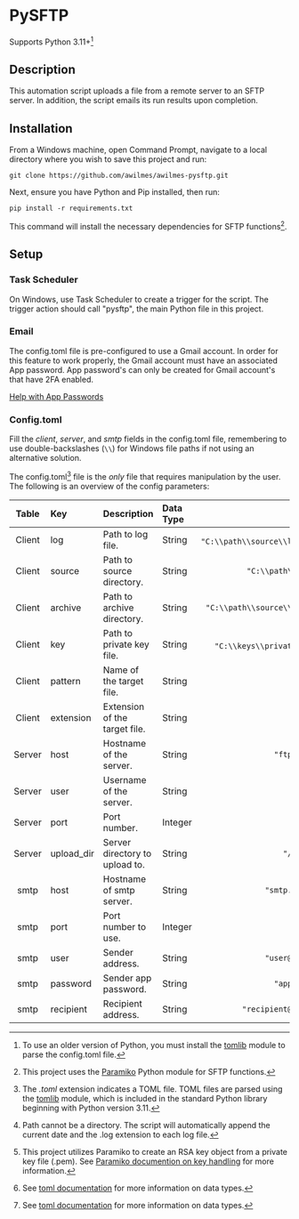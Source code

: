 # PySFTP

Supports Python 3.11+[^3]
[^3]: To use an older version of Python, you must install the [tomlib](https://docs.python.org/3.11/library/tomllib.html) module to parse the config.toml file.

## Description

This automation script uploads a file from a remote server to an SFTP server. In addition, the script emails its run results upon completion.

## Installation

From a Windows machine, open Command Prompt, navigate to a local directory where you wish to save this project and run: 

`git clone https://github.com/awilmes/awilmes-pysftp.git`

Next, ensure you have Python and Pip installed, then run:

`pip install -r requirements.txt`

This command will install the necessary dependencies for SFTP functions[^1].
[^1]: This project uses the [Paramiko](https://www.paramiko.org/) Python module for SFTP functions.

## Setup

### Task Scheduler

On Windows, use Task Scheduler to create a trigger for the script. The trigger action should call "pysftp", the main Python file in this project.

### Email

The config.toml file is pre-configured to use a Gmail account. In order for this feature to work properly, the Gmail account must have an associated App password. App password's can only be created for Gmail account's that have 2FA enabled.

[Help with App Passwords](https://support.google.com/accounts/answer/185833?hl=en/)

### Config.toml

Fill the *client*, *server*, and *smtp* fields in the config.toml file, remembering to use double-backslashes (`\\`) for Windows file paths if not using an alternative solution.

The config.toml[^2] file is the *only* file that requires manipulation by the user. The following is an overview of the config parameters:
[^2]: The *.toml* extension indicates a TOML file. TOML files are parsed using the [tomlib](https://docs.python.org/3.11/library/tomllib.html) module, which is included in the standard Python library beginning with Python version 3.11.

| Table | Key | Description | Data Type | Example |
| :-----: | :----- | :------------------------ | :------ | --------------------------: |
| Client | log | Path to log file. | String | `"C:\\path\\source\\logs\\log"`[^4] |
| Client | source | Path to source directory. | String | `"C:\\path\\source\\"` |
| Client | archive | Path to archive directory. | String | `"C:\\path\\source\\archive\\"` |
| Client | key | Path to private key file. | String | `"C:\\keys\\privateKey.pem"`[^5] |
| Client | pattern | Name of the target file. | String | `"Filename"` |
| Client | extension | Extension of the target file. | String | `".csv"` |
| Server | host | Hostname of the server. | String | `"ftp.test.net"` |
| Server | user | Username of the server. | String | `"user"` |
| Server | port | Port number. | Integer | `20`[^6] |
| Server | upload_dir | Server directory to upload to. | String | `"/usr/home/"` |
| smtp | host | Hostname of smtp server. | String | `"smtp.gmail.com"` |
| smtp | port | Port number to use. | Integer | `465`[^6] |
| smtp | user | Sender address. | String | `"user@gmail.com"` |
| smtp | password | Sender app password. | String | `"app-p@ssw0rd"` |
| smtp | recipient | Recipient address. | String | `"recipient@email.net"` |
[^4]: Path cannot be a directory. The script will automatically append the current date and the .log extension to each log file.
[^5]: This project utilizes Paramiko to create an RSA key object from a private key file (.pem). See [Paramiko documention on key handling](https://docs.paramiko.org/en/stable/api/keys.html) for more information.
[^6]: See [toml documentation](https://toml.io/en/v1.0.0#integer) for more information on data types.